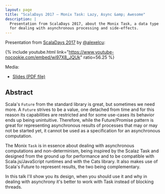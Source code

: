 ```yaml
---
layout: page
title: "ScalaDays 2017 — Monix Task: Lazy, Async &amp; Awesome"
description: |
  Presentation from ScalaDays 2017, about the Monix Task, a data type 
  for dealing with asynchronous processing and side-effects.
---
```


Presentation from [ScalaDays 2017](https://scaladays.org/archive/copenhagen2017.html)
by [@alexelcu](https://twitter.com/alexelcu):

{% include youtube.html link="https://www.youtube-nocookie.com/embed/wi97X8_JQUk" ratio=56.25 %}

Media: 

- [Slides (PDF file)](/public/pdfs/Monix-Task-ScalaDays2017.pdf)

## Abstract

Scala's `Future` from the standard library is great, but sometimes we need more. A `Future` strives to be a value, one detached from time and for this reason its capabilities are restricted and for some use-cases its behavior ends up being unintuitive. Therefore, while the Future/Promise pattern is great for representing asynchronous results of processes that may or may not be started yet, it cannot be used as a specification for an asynchronous computation.

The Monix `Task` is in essence about dealing with asynchronous computations and non-determinism, being inspired by the Scalaz Task and designed from the ground up for performance and to be compatible with Scala.js/JavaScript runtimes and with the Cats library. It also makes use of Scala's Future to represent results, the two being complementary.

In this talk I'll show you its design, when you should use it and why in dealing with asynchrony it's better to work with Task instead of blocking threads.
